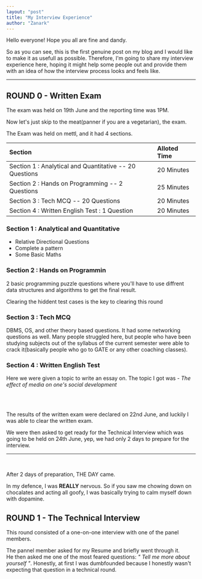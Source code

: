 ```yaml
---
layout: "post"
title: "My Interview Experience"
author: "Zanark"
---
```


Hello everyone! Hope you all are fine and dandy.

So as you can see, this is the first genuine post on my blog and I would like to make it as usefull as possible.
Therefore, I'm going to share my interview experience here, hoping it might help some people out and provide
them with an idea of how the interview process looks and feels like.

---

## ROUND 0 - Written Exam

The exam was held on 19th June and the reporting time was 1PM.

Now let's just skip to the meat(panner if you are a vegetarian), the exam.

The Exam was held on mettl, and it had 4 sections.

| **Section** | **Alloted Time** |
| :------ | :---------- |
| Section 1 : Analytical and Quantitative -- 20 Questions | 20 Minutes |
| Section 2 : Hands on Programming -- 2 Questions | 25 Minutes |
| Section 3 : Tech MCQ -- 20 Questions | 20 Minutes |
| Section 4 : Written English Test  : 1 Question | 20 Minutes |

### Section 1 : Analytical and Quantitative

- Relative Directional Questions
- Complete a pattern
- Some Basic Maths

### Section 2 : Hands on Programmin

2 basic programming puzzle questions where you'll have to use diffrent data structures and algorithms to get the final result.

Clearing the hiddent test cases is the key to clearing this round

### Section 3 : Tech MCQ

DBMS, OS, and other theory based questions.
It had some networking questions as well. Many people struggled here, but people who have been studying subjects out of the syllabus of the current semester were able to crack it(basically people who go to GATE or any other coaching classes).

### Section 4 : Written English Test

Here we were given a topic to write an essay on.
The topic I got was - *The effect of media on one's social development*

<br><br>


The results of the written exam were declared on 22nd June, and luckily I was able to clear the written exam.

We were then asked to get ready for the Technical Interview which was going to be held on 24th June, yep, we had only 2 days to prepare for the interview.

---
<br>

After 2 days of preparation, THE DAY came.

In my defence, I was **REALLY** nervous. So if you saw me chowing down on chocalates and acting all goofy, I was basically trying to calm myself down with dopamine.
<br>

## ROUND 1 - The Technical Interview

This round consisted of a one-on-one interview with one of the panel members.

The pannel member asked for my Resume and briefly went through it.
<br>
He then asked me one of the most feared questions: *" Tell me more about yourself "*. Honestly, at first I was dumbfounded because I honestly wasn't expecting that question in a technical round.


